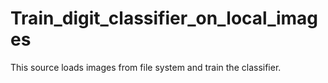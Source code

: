 # Train_digit_classifier_on_local_images
This source loads images from file system and train the classifier.
